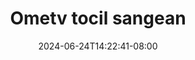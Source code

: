 --- 
title: "Ometv tocil sangean"
description: "video bokep Ometv tocil sangean ig video full new"
date: 2024-06-24T14:22:41-08:00
file_code: "uswgxbim3mxj"
draft: false
cover: "q22sdr23c4uijyi1.jpg"
tags: ["Ometv", "tocil", "sangean", "bokep-indo", "bokep-viral", "bokep-ig"]
length: 140
fld_id: "1393653"
foldername: ".123"
categories: [".123"]
views: 133
---